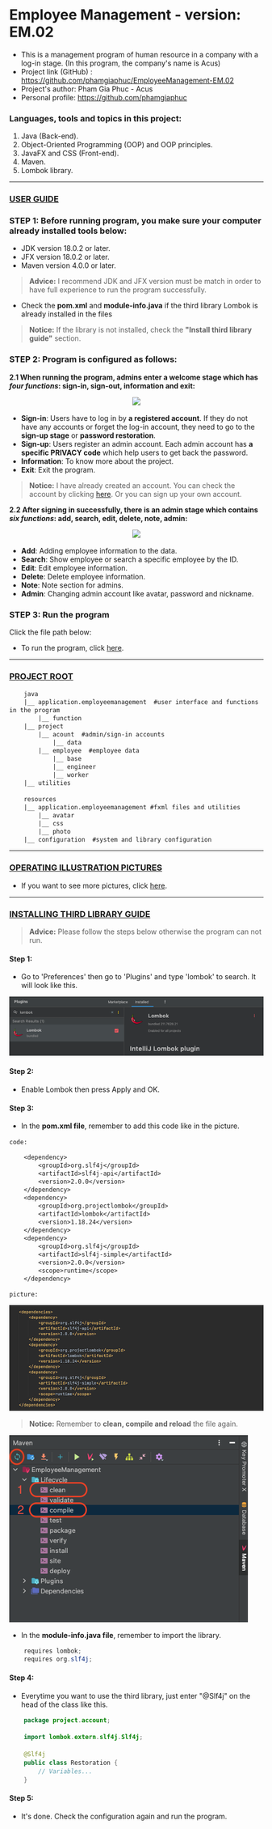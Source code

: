 # Employee Management - version: EM.02

- This is a management program of human resource in a company with a log-in stage. (In this program, the company's name is Acus)
- Project link (GitHub) : https://github.com/phamgiaphuc/EmployeeManagement-EM.02
- Project's author: Pham Gia Phuc - Acus
- Personal profile: https://github.com/phamgiaphuc

### Languages, tools and topics in this project:

1. Java (Back-end).
2. Object-Oriented Programming (OOP) and OOP principles.
3. JavaFX and CSS (Front-end).
4. Maven.
5. Lombok library.

-----------------------------------
<ins>

### USER GUIDE

</ins>

### STEP 1:  Before running program, you make sure your computer already installed tools below:

- JDK version 18.0.2 or later.
- JFX version 18.0.2 or later.
- Maven version 4.0.0 or later.

> **Advice:** I recommend JDK and JFX version must be match in order to have full experience to run the program successfully.

- Check the **pom.xml** and **module-info.java** if the third library Lombok is already installed in the files

> **Notice:** If the library is not installed, check the **"Install third library guide"** section.

### STEP 2: Program is configured as follows:

**2.1 When running the program, admins enter a welcome stage which has _four functions_: sign-in, sign-out, information
and exit:**

<div align="center">
  <img src="https://drive.google.com/uc?id=17daugPsY7BaRCQvsQt2CpAd8drliOQm5">
</div>

- **Sign-in**: Users have to log in by **a registered account**. If they do not have any accounts or forget the log-in account,
  they need to go to the **sign-up stage** or **password restoration**.
- **Sign-up**: Users register an admin account. Each admin account has **a specific PRIVACY code** which help users to get back
  the password.
- **Information**: To know more about the project.
- **Exit**: Exit the program.

> **Notice:** I have already created an account. You can check the account by clicking [here](src/main/java/project/account/data/admin-accounts-data.txt). Or you can sign up your own account.

**2.2 After signing in successfully, there is an admin stage which contains _six functions_: add, search, edit, delete,
note, admin:**

<div align="center">
  <img src="https://drive.google.com/uc?id=1ddDtdugkbBZSFCwjxom13B6Kjaag3MYW">
</div>

- **Add**: Adding employee information to the data.
- **Search**: Show employee or search a specific employee by the ID.
- **Edit**: Edit employee information.
- **Delete**: Delete employee information.
- **Note**: Note section for admins.
- **Admin**: Changing admin account like avatar, password and nickname.

### STEP 3: Run the program

Click the file path below:

- To run the program, click [here](src/main/java/application/employeemanagement/Welcome.java).

-----------------------------------
<ins>

### PROJECT ROOT

</ins>

```
    java
    |__ application.employeemanagement  #user interface and functions in the program
        |__ function
    |__ project
        |__ acount  #admin/sign-in accounts
            |__ data
        |__ employee  #employee data
            |__ base
            |__ engineer
            |__ worker
    |__ utilities
    
    resources
    |__ application.employeemanagement #fxml files and utilities
        |__ avatar
        |__ css
        |__ photo
    |__ configuration  #system and library configuration
```

-----------------------------------
<ins>

### OPERATING ILLUSTRATION PICTURES

</ins>

- If you want to see more pictures, click [here](src/main/resources/readme/SHOWME.md).

-----------------------------------

<ins>

### INSTALLING THIRD LIBRARY GUIDE

</ins>

> **Advice:** Please follow the steps below otherwise the program can not run.

#### Step 1:

- Go to 'Preferences' then go to 'Plugins' and type 'lombok' to search. It will look like this.

![](src/main/resources/readme/img_13.png)


#### Step 2:

- Enable Lombok then press Apply and OK.

#### Step 3:

- In the **pom.xml file**, remember to add this code like in the picture.

`code:`

```
    <dependency>
        <groupId>org.slf4j</groupId>
        <artifactId>slf4j-api</artifactId>
        <version>2.0.0</version>
    </dependency>
    <dependency>
        <groupId>org.projectlombok</groupId>
        <artifactId>lombok</artifactId>
        <version>1.18.24</version>
    </dependency>
    <dependency>
        <groupId>org.slf4j</groupId>
        <artifactId>slf4j-simple</artifactId>
        <version>2.0.0</version>
        <scope>runtime</scope>
    </dependency>
```

`picture:`

![](src/main/resources/readme/img_14.png)

> **Notice:** Remember to **clean, compile and reload** the file again.
 
![](src/main/resources/readme/img_15.png)

- In the **module-info.java file**, remember to import the library.

```java
    requires lombok;
    requires org.slf4j;
```

#### Step 4:

- Everytime you want to use the third library, just enter "@Slf4j" on the head of the class like this.

```java
    package project.account;

    import lombok.extern.slf4j.Slf4j;
    
    @Slf4j 
    public class Restoration {
        // Variables...
    }
```

#### Step 5:

- It's done. Check the configuration again and run the program.


